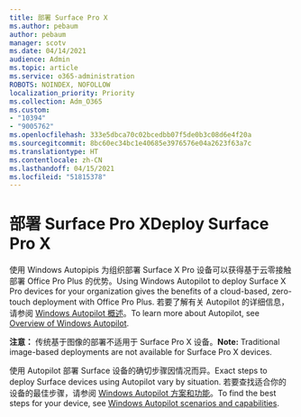 ```yaml
---
title: 部署 Surface Pro X
ms.author: pebaum
author: pebaum
manager: scotv
ms.date: 04/14/2021
audience: Admin
ms.topic: article
ms.service: o365-administration
ROBOTS: NOINDEX, NOFOLLOW
localization_priority: Priority
ms.collection: Adm_O365
ms.custom:
- "10394"
- "9005762"
ms.openlocfilehash: 333e5dbca70c02bcedbb07f5de0b3c08d6e4f20a
ms.sourcegitcommit: 8bc60ec34bc1e40685e3976576e04a2623f63a7c
ms.translationtype: HT
ms.contentlocale: zh-CN
ms.lasthandoff: 04/15/2021
ms.locfileid: "51815378"
---
```

# <a name="deploy-surface-pro-x"></a><span data-ttu-id="0ed32-102">部署 Surface Pro X</span><span class="sxs-lookup"><span data-stu-id="0ed32-102">Deploy Surface Pro X</span></span>

<span data-ttu-id="0ed32-103">使用 Windows Autopipis 为组织部署 Surface X Pro 设备可以获得基于云零接触部署 Office Pro Plus 的优势。</span><span class="sxs-lookup"><span data-stu-id="0ed32-103">Using Windows Autopilot to deploy Surface X Pro devices for your organization gives the benefits of a cloud-based, zero-touch deployment with Office Pro Plus.</span></span> <span data-ttu-id="0ed32-104">若要了解有关 Autopilot 的详细信息，请参阅 [Windows Autopilot 概述](https://docs.microsoft.com/mem/autopilot/windows-autopilot)。</span><span class="sxs-lookup"><span data-stu-id="0ed32-104">To learn more about Autopilot, see [Overview of Windows Autopilot](https://docs.microsoft.com/mem/autopilot/windows-autopilot).</span></span>

<span data-ttu-id="0ed32-105">**注意：** 传统基于图像的部署不适用于 Surface Pro X 设备。</span><span class="sxs-lookup"><span data-stu-id="0ed32-105">**Note:** Traditional image-based deployments are not available for Surface Pro X devices.</span></span>

<span data-ttu-id="0ed32-106">使用 Autopilot 部署 Surface 设备的确切步骤因情况而异。</span><span class="sxs-lookup"><span data-stu-id="0ed32-106">Exact steps to deploy Surface devices using Autopilot vary by situation.</span></span> <span data-ttu-id="0ed32-107">若要查找适合你的设备的最佳步骤，请参阅 [Windows Autopilot 方案和功能](https://docs.microsoft.com/mem/autopilot/windows-autopilot-scenarios)。</span><span class="sxs-lookup"><span data-stu-id="0ed32-107">To find the best steps for your device, see [Windows Autopilot scenarios and capabilities](https://docs.microsoft.com/mem/autopilot/windows-autopilot-scenarios).</span></span>

